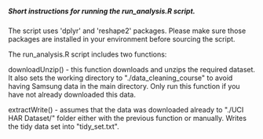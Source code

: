 ##### Short instructions for running the run_analysis.R script.

The script uses 'dplyr' and 'reshape2' packages. Please make sure those packages are
installed in your environment before sourcing the script.

The run_analysis.R script includes two functions:

downloadUnzip() - this function downloads and unzips the required dataset. 
                  It also sets the working directory to "./data_cleaning_course" to
                  avoid having Samsung data in the main directory.
                  Only run this function if you have not already downloaded this data.
                  
extractWrite() - assumes that the data was downloaded already to "./UCI HAR Dataset/"
                 folder either with the previous function or manually. Writes the
                 tidy data set into "tidy_set.txt".


